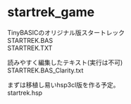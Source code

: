 # startrek_game

TinyBASICのオリジナル版スタートレック<br>
STARTREK.BAS<br>
STARTREK.TXT<br>

読みやすく編集したテキスト(実行は不可)<br>
STARTREK.BAS_Clarity.txt<br>

まずは移植し易いhsp3cl版を作る予定。<br>
startrek.hsp<br>
